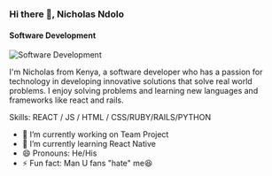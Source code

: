 ### Hi there 👋, Nicholas Ndolo
#### Software Development
![Software Development](https://encrypted-tbn0.gstatic.com/images?q=tbn:ANd9GcT3GF25CJVnTTVTm5Hb2As2lvADFQbxT6nm1A&usqp=CAU)

I'm Nicholas from Kenya, a  software developer who has a passion for technology in developing innovative solutions that solve real world problems. I enjoy solving problems and learning new languages and frameworks like react and rails.

Skills: REACT / JS / HTML / CSS/RUBY/RAILS/PYTHON

- 🔭 I’m currently working on Team Project 
- 🌱 I’m currently learning React Native 
- 😄 Pronouns: He/His 
- ⚡ Fun fact: Man U fans "hate" me😆 













